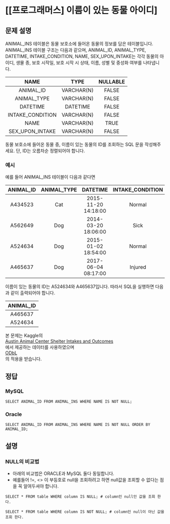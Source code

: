 # [\[프로그래머스\] 이름이 있는 동물 아이디]

## 문제 설명
ANIMAL_INS 테이블은 동물 보호소에 들어온 동물의 정보를 담은 테이블입니다. ANIMAL_INS 테이블 구조는 다음과 같으며, ANIMAL_ID, ANIMAL_TYPE, DATETIME, INTAKE_CONDITION, NAME, SEX_UPON_INTAKE는 각각 동물의 아이디, 생물 종, 보호 시작일, 보호 시작 시 상태, 이름, 성별 및 중성화 여부를 나타냅니다.

NAME | TYPE | NULLABLE
:---: | :---: | :---:
ANIMAL_ID | VARCHAR(N) | FALSE
ANIMAL_TYPE | VARCHAR(N) | FALSE
DATETIME | DATETIME | FALSE
INTAKE_CONDITION | VARCHAR(N) | FALSE
NAME | VARCHAR(N) | TRUE
SEX_UPON_INTAKE | VARCHAR(N) | FALSE

동물 보호소에 들어온 동물 중, 이름이 있는 동물의 ID를 조회하는 SQL 문을 작성해주세요. 단, ID는 오름차순 정렬되어야 합니다.

### 예시
예를 들어 ANIMAL_INS 테이블이 다음과 같다면

ANIMAL_ID | ANIMAL_TYPE | DATETIME | INTAKE_CONDITION | NAME | SEX_UPON_INTAKE
:---: | :---: | :---: | :---: | :---: | :---:
A434523 | Cat | 2015-11-20 14:18:00 | Normal | NULL | Spayed Female
A562649 | Dog | 2014-03-20 18:06:00 | Sick | NULL | Spayed Female
A524634 | Dog | 2015-01-02 18:54:00 | Normal | *Belle | Intact Female
A465637 | Dog | 2017-06-04 08:17:00 | Injured | *Commander | Neutered Male

이름이 있는 동물의 ID는 A524634와 A465637입니다. 따라서 SQL을 실행하면 다음과 같이 출력되어야 합니다.

| ANIMAL_ID
| :---:
| A465637
| A524634

본 문제는 Kaggle의  
[Austin Animal Center Shelter Intakes and Outcomes](https://www.kaggle.com/aaronschlegel/austin-animal-center-shelter-intakes-and-outcomes)  
에서 제공하는 데이터를 사용하였으며  
[ODbL](https://opendatacommons.org/licenses/odbl/1.0/)  
의 적용을 받습니다.

## 정답

### MySQL
```mysql
SELECT ANIMAL_ID FROM ANIMAL_INS WHERE NAME IS NOT NULL;
```
### Oracle
```oracle
SELECT ANIMAL_ID FROM ANIMAL_INS WHERE NAME IS NOT NULL ORDER BY ANIMAL_ID;
```

## 설명

### NULL의 비교법
- 아래의 비교법은 ORACLE과 MySQL 둘다 동일합니다.
- 예를들어 !=, <> 이 부등호로 null을 조회하려고 하면 null값을 조회할 수 없다는 점을 꼭 알여두셔야 합니다.

```mysql
SELECT * FROM table WHERE column IS NULL; # column인 null인 값을 조회 한다.

SELECT * FROM table WHERE column IS NOT NULL; # column인 null이 아닌 값을 조회 한다.
```
